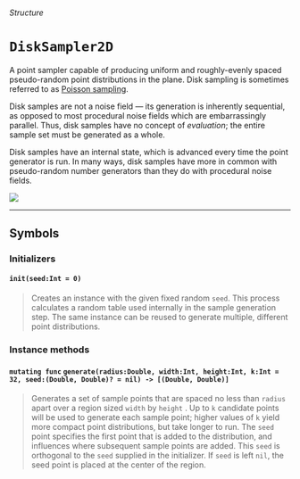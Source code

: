 ###### Structure 

# `DiskSampler2D`
A point sampler capable of producing uniform and roughly-evenly spaced pseudo-random point distributions in the plane. Disk sampling is sometimes referred to as [Poisson sampling](https://en.wikipedia.org/wiki/Supersampling#Poisson_disc).

Disk samples are not a noise field — its generation is inherently sequential, as opposed to most procedural noise fields which are embarrassingly parallel. Thus, disk samples have no concept of *evaluation*; the entire sample set must be generated as a whole.

Disk samples have an internal state, which is advanced every time the point generator is run. In many ways, disk samples have more in common with pseudo-random number generators than they do with procedural noise fields.

![](https://github.com/kelvin13/noise/blob/master/tests/banner_disk2d.png)
***

## Symbols 

### Initializers 

#### `init(seed:Int = 0)` 
> Creates an instance with the given fixed random `seed`. This process calculates a random table used internally in the sample generation step. The same instance can be reused to generate multiple, different point distributions.

### Instance methods 

#### `mutating func` `generate(radius:Double, width:Int, height:Int, k:Int = 32, seed:(Double, Double)? = nil) -> [(Double, Double)]`
> Generates a set of sample points that are spaced no less than `radius` apart over a region sized `width` by `height` . Up to `k` candidate points will be used to generate each sample point; higher values of `k` yield more compact point distributions, but take longer to run. The `seed` point specifies the first point that is added to the distribution, and influences where subsequent sample points are added. This `seed` is orthogonal to the `seed` supplied in the initializer. If `seed` is left `nil`, the seed point is placed at the center of the region.
